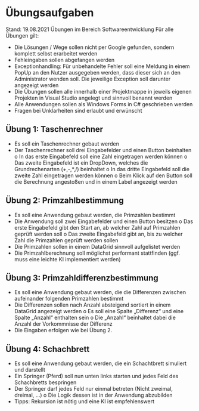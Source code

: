 # Übungsaufgaben
Stand: 19.08.2021
Übungen im Bereich Softwareentwicklung
Für alle Übungen gilt:
- Die Lösungen / Wege sollen nicht per Google gefunden, sondern komplett selbst erarbeitet werden
- Fehleingaben sollen abgefangen werden
- Exceptionhandling: Für unbehandelte Fehler soll eine Meldung in einem PopUp an den Nutzer ausgegeben werden, dass dieser sich an den Administrator wenden soll. Die jeweilige Exception soll darunter angezeigt werden
- Die Übungen sollen alle innerhalb einer Projektmappe in jeweils eigenen Projekten in Visual Studio angelegt und sinnvoll benannt werden
- Alle Anwendungen sollen als Windows Forms in C# geschrieben werden
- Fragen bei Unklarheiten sind erlaubt und erwünscht
## Übung 1: Taschenrechner
- Es soll ein Taschenrechner gebaut werden
- Der Taschenrechner soll drei Eingabefelder und einen Button beinhalten
o In das erste Eingabefeld soll eine Zahl eingetragen werden können
o Das zweite Eingabefeld ist ein DropDown, welches die Grundrechenarten (+,-,*,/) beinhaltet
o In das dritte Eingabefeld soll die zweite Zahl eingetragen werden können
o Beim Klick auf den Button soll die Berechnung angestoßen und in einem Label angezeigt werden
## Übung 2: Primzahlbestimmung
- Es soll eine Anwendung gebaut werden, die Primzahlen bestimmt
- Die Anwendung soll zwei Eingabefelder und einen Button besitzen
o Das erste Eingabefeld gibt den Start an, ab welcher Zahl auf Primzahlen geprüft werden soll
o Das zweite Eingabefeld gibt an, bis zu welcher Zahl die Primzahlen geprüft werden sollen
- Die Primzahlen sollen in einem DataGrid sinnvoll aufgelistet werden
- Die Primzahlberechnung soll möglichst performant stattfinden (ggf. muss eine leichte KI implementiert werden)
## Übung 3: Primzahldifferenzbestimmung
- Es soll eine Anwendung gebaut werden, die die Differenzen zwischen aufeinander folgenden Primzahlen bestimmt
- Die Differenzen sollen nach Anzahl absteigend sortiert in einem DataGrid angezeigt werden
o Es soll eine Spalte „Differenz“ und eine Spalte „Anzahl“ enthalten sein
o Die „Anzahl“ beinhaltet dabei die Anzahl der Vorkommnisse der Differenz
- Die Eingaben erfolgen wie bei Übung 2.
## Übung 4: Schachbrett
- Es soll eine Anwendung gebaut werden, die ein Schachtbrett simuliert und darstellt
- Ein Springer (Pferd) soll nun unten links starten und jedes Feld des Schachbretts bespringen
- Der Springer darf jedes Feld nur einmal betreten (Nicht zweimal, dreimal, …)
o Die Logik dessen ist in der Anwendung abzubilden
- Tipps: Rekursion ist nötig und eine KI ist empfehlenswert
